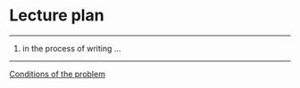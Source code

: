 # Lecture plan

---
   1. in the process of writing ...

---

[Conditions of the problem](https://algocode.ru/files/course_c2023/contest-37565-ru.pdf)
